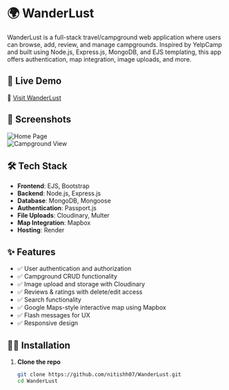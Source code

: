 # 🌍 WanderLust

WanderLust is a full-stack travel/campground web application where users can browse, add, review, and manage campgrounds. Inspired by YelpCamp and built using Node.js, Express.js, MongoDB, and EJS templating, this app offers authentication, map integration, image uploads, and more.

## 🚀 Live Demo

🔗 [Visit WanderLust](https://wanderlust-8kzk.onrender.com)

## 📸 Screenshots

![Home Page](./screenshots/homepage.png)  
![Campground View](./screenshots/campground.png)

## 🛠 Tech Stack

- **Frontend**: EJS, Bootstrap
- **Backend**: Node.js, Express.js
- **Database**: MongoDB, Mongoose
- **Authentication**: Passport.js
- **File Uploads**: Cloudinary, Multer
- **Map Integration**: Mapbox
- **Hosting**: Render

## ✨ Features

- ✅ User authentication and authorization
- ✅ Campground CRUD functionality
- ✅ Image upload and storage with Cloudinary
- ✅ Reviews & ratings with delete/edit access
- ✅ Search functionality
- ✅ Google Maps-style interactive map using Mapbox
- ✅ Flash messages for UX
- ✅ Responsive design

## 🧑‍💻 Installation

1. **Clone the repo**  
   ```bash
   git clone https://github.com/nitishh07/WanderLust.git
   cd WanderLust
